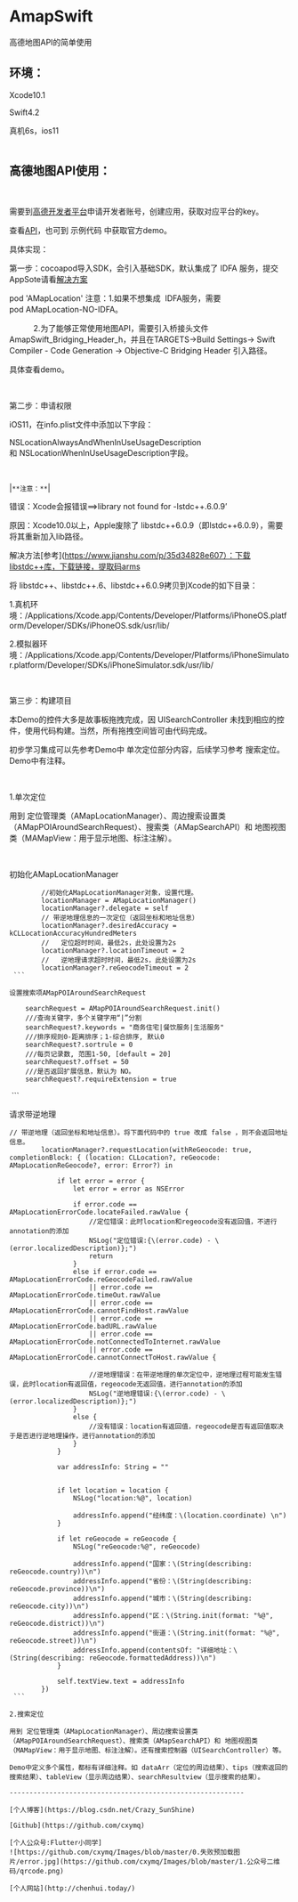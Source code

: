 # AmapSwift
高德地图API的简单使用

## 环境：

Xcode10.1

Swift4.2

真机6s，ios11  
 

## 高德地图API使用：
 

需要到[高德开发者平台](https://lbs.amap.com)申请开发者账号，创建应用，获取对应平台的key。

查看[API](https://lbs.amap.com/api)，也可到 示例代码 中获取官方demo。  

具体实现：

第一步：cocoapod导入SDK，会引入基础SDK，默认集成了 IDFA 服务，提交AppSote请看[解决方案](https://lbs.amap.com/api/ios-location-sdk/guide/create-project/idfa-guide/)

pod 'AMapLocation'
注意：1.如果不想集成  IDFA服务，需要pod AMapLocation-NO-IDFA。

           2.为了能够正常使用地图API，需要引入桥接头文件AmapSwift_Bridging_Header_h，并且在TARGETS->Build Settings-> Swift Compiler - Code Generation -> Objective-C Bridging Header 引入路径。

具体查看demo。  

 

第二步：申请权限

iOS11，在info.plist文件中添加以下字段：

NSLocationAlwaysAndWhenInUseUsageDescription和 NSLocationWhenInUseUsageDescription字段。

 

|`**注意：**`|

错误：Xcode会报错误==>library not found for -lstdc++.6.0.9’

原因：Xcode10.0以上，Apple废除了 libstdc++6.0.9（即lstdc++6.0.9），需要将其重新加入lib路径。

解决方法[参考](https://www.jianshu.com/p/35d34828e607）：下载libstdc++库，下载链接，提取码arms

将 libstdc++、libstdc++.6、libstdc++6.0.9拷贝到Xcode的如下目录：

1.真机环境：/Applications/Xcode.app/Contents/Developer/Platforms/iPhoneOS.platform/Developer/SDKs/iPhoneOS.sdk/usr/lib/

2.模拟器环境：/Applications/Xcode.app/Contents/Developer/Platforms/iPhoneSimulator.platform/Developer/SDKs/iPhoneSimulator.sdk/usr/lib/  

 

第三步：构建项目

本Demo的控件大多是故事板拖拽完成，因 UISearchController 未找到相应的控件，使用代码构建。当然，所有拖拽空间皆可由代码完成。

初步学习集成可以先参考Demo中 单次定位部分内容，后续学习参考 搜索定位。Demo中有注释。  

 

1.单次定位

用到 定位管理类（AMapLocationManager）、周边搜索设置类（AMapPOIAroundSearchRequest）、搜索类（AMapSearchAPI）和 地图视图类（MAMapView：用于显示地图、标注注解）。

 

初始化AMapLocationManager
```
        //初始化AMapLocationManager对象，设置代理。
		locationManager = AMapLocationManager()
		locationManager?.delegate = self
		// 带逆地理信息的一次定位（返回坐标和地址信息）
		locationManager?.desiredAccuracy = kCLLocationAccuracyHundredMeters
		//   定位超时时间，最低2s，此处设置为2s
		locationManager?.locationTimeout = 2
		//   逆地理请求超时时间，最低2s，此处设置为2s
		locationManager?.reGeocodeTimeout = 2
 ```  

设置搜索项AMapPOIAroundSearchRequest
```
        searchRequest = AMapPOIAroundSearchRequest.init()
		///查询关键字，多个关键字用“|”分割
		searchRequest?.keywords = "商务住宅|餐饮服务|生活服务"
		///排序规则0-距离排序；1-综合排序, 默认0
		searchRequest?.sortrule = 0
		///每页记录数, 范围1-50, [default = 20]
		searchRequest?.offset = 50
		///是否返回扩展信息，默认为 NO。
		searchRequest?.requireExtension = true
 ```  

请求带逆地理
```
// 带逆地理（返回坐标和地址信息）。将下面代码中的 true 改成 false ，则不会返回地址信息。
		locationManager?.requestLocation(withReGeocode: true, completionBlock: { (location: CLLocation?, reGeocode: AMapLocationReGeocode?, error: Error?) in
			
			if let error = error {
				let error = error as NSError
				
				if error.code == AMapLocationErrorCode.locateFailed.rawValue {
					//定位错误：此时location和regeocode没有返回值，不进行annotation的添加
					NSLog("定位错误:{\(error.code) - \(error.localizedDescription)};")
					return
				}
				else if error.code == AMapLocationErrorCode.reGeocodeFailed.rawValue
					|| error.code == AMapLocationErrorCode.timeOut.rawValue
					|| error.code == AMapLocationErrorCode.cannotFindHost.rawValue
					|| error.code == AMapLocationErrorCode.badURL.rawValue
					|| error.code == AMapLocationErrorCode.notConnectedToInternet.rawValue
					|| error.code == AMapLocationErrorCode.cannotConnectToHost.rawValue {
					
					//逆地理错误：在带逆地理的单次定位中，逆地理过程可能发生错误，此时location有返回值，regeocode无返回值，进行annotation的添加
					NSLog("逆地理错误:{\(error.code) - \(error.localizedDescription)};")
				}
				else {
					//没有错误：location有返回值，regeocode是否有返回值取决于是否进行逆地理操作，进行annotation的添加
				}
			}
			
			var addressInfo: String = ""
			
			
			if let location = location {
				NSLog("location:%@", location)
				
				addressInfo.append("经纬度：\(location.coordinate) \n")
			}
			
			if let reGeocode = reGeocode {
				NSLog("reGeocode:%@", reGeocode)
				
				addressInfo.append("国家：\(String(describing: reGeocode.country))\n")
				addressInfo.append("省份：\(String(describing: reGeocode.province))\n")
				addressInfo.append("城市：\(String(describing: reGeocode.city))\n")
				addressInfo.append("区：\(String.init(format: "%@", reGeocode.district))\n")
				addressInfo.append("街道：\(String.init(format: "%@", reGeocode.street))\n")
				addressInfo.append(contentsOf: "详细地址：\(String(describing: reGeocode.formattedAddress))\n")
			}
			
			self.textView.text = addressInfo
		})
 ```  

2.搜索定位

用到 定位管理类（AMapLocationManager）、周边搜索设置类（AMapPOIAroundSearchRequest）、搜索类（AMapSearchAPI）和 地图视图类（MAMapView：用于显示地图、标注注解）。还有搜索控制器（UISearchController）等。

Demo中定义多个属性，都标有详细注释。如 dataArr（定位的周边结果）、tips（搜索返回的搜索结果）、tableView（显示周边结果）、searchResultview（显示搜索的结果）。
  
-----------------------------------------------------------

[个人博客](https://blog.csdn.net/Crazy_SunShine)

[Github](https://github.com/cxymq)

[个人公众号:Flutter小同学]  
![https://github.com/cxymq/Images/blob/master/0.失败预加载图片/error.jpg](https://github.com/cxymq/Images/blob/master/1.公众号二维码/qrcode.png)

[个人网站](http://chenhui.today/)
